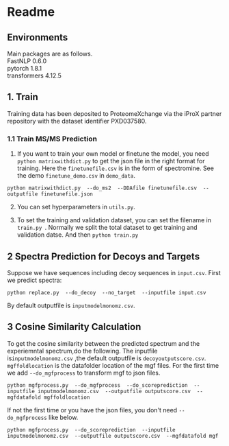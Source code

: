 # Readme
## Environments
Main packages are as follows.\
FastNLP                   0.6.0 \
pytorch                   1.8.1 \
transformers              4.12.5 

## 1. Train
Training data has been deposited to ProteomeXchange via the iProX partner repository with the dataset identifier PXD037580.

### 1.1 Train MS/MS Prediction
1. If you want to train your own model or finetune the model, you need `python matrixwithdict.py` to get the json file in the right format for training. Here the `finetunefile.csv` is in the form of spectromine. See the demo `finetune_demo.csv` in `demo_data`.

`python matrixwithdict.py 
--do_ms2 
--DDAfile finetunefile.csv 
--outputfile finetunefile.json`

2. You can set hyperparameters in `utils.py`.

3. To set the training and validation dataset, you can set the filename in `train.py `. Normally we split the total dataset to get training and validation datse. And then 
`python train.py `

## 2 Spectra Prediction for Decoys and Targets
Suppose we have sequences including decoy sequences in `input.csv`.
First we predict spectra:

`python replace.py 
--do_decoy 
--no_target 
--inputfile input.csv `

By default outputfile is `inputmodelmonomz.csv`.

## 3 Cosine Similarity Calculation
To get the cosine similarity between the predicted spectrum and the  experiemntal spectrum,do the following. The inputfile is`inputmodelmonomz.csv` ,the default outputfile is `decoyoutputscore.csv`. `mgffoldlocation` is the datafolder location of the 
mgf files. For the first time we add `--do_mgfprocess` to transform mgf to json files.

`python mgfprocess.py 
--do_mgfprocess 
--do_scoreprediction 
--inputfile inputmodelmonomz.csv 
--outputfile outputscore.csv 
--mgfdatafold mgffoldlocation`

If not the first time or you have the json files, you don't need `--do_mgfprocess` like below.

`python mgfprocess.py 
--do_scoreprediction 
--inputfile inputmodelmonomz.csv 
--outputfile outputscore.csv 
--mgfdatafold mgf`